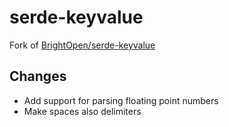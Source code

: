 # serde-keyvalue

Fork of [BrightOpen/serde-keyvalue](https://gitlab.com/BrightOpen/serde-keyvalue)

## Changes

- Add support for parsing floating point numbers
- Make spaces also delimiters
